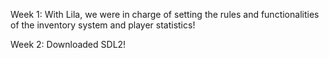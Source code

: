 Week 1:
With Lila, we were in charge of setting the rules and functionalities of the inventory system and player statistics!

Week 2:
Downloaded SDL2!

